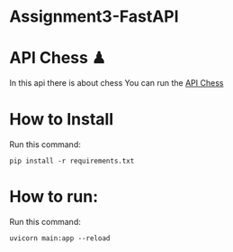 # Assignment3-FastAPI 


# API Chess ♟
In this api there is about chess
You can run the  [API Chess](https://python-nfox.onrender.com/docs)


# How to Install
Run this command:
```
pip install -r requirements.txt
```
# How to run:
Run this command:
```
uvicorn main:app --reload
```
